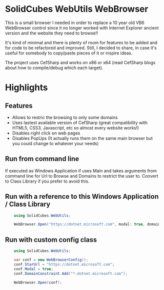 # SolidCubes WebUtils WebBrowser

This is a small browser I needed in order to replace a 10 year old VB6 WebBrowser control since it no longer worked with Internet Explorer ancient version and the website they need to browse!!

It's kind of minimal and there is plenty of room for features to be added and for code to be refactored and improved. Still, I decided to share, in case it's useful for somebody to copy/paste pieces of it or inspire ideas.

The project uses CefSharp and works on x86 or x64 (read CefSharp blogs about how to compile/debug which each target).

# Highlights

## Features

* Allows to restric the browsing to only some domains
* Uses lastest available version of CefSharp (great compatibility with HTML5, CSS3, Javascript, etc so almost every website works!)
* Disables right click on web pages
* Disables PopUps (It actually runs them on the same main browser but you could change to whatever your needs)

## Run from command line

If executed as Windows Application if uses Main and takes arguments from command line for Url to Browse and Domains to restrict the user to. Convert to Class Library if you prefer to avoid this.

## Run with a reference to this Windows Application / Class Library

```csharp
    using SolidCubes.WebUtils;

    WebBrowser.Open("https://dotnet.microsoft.com", modal: true, domainConstraint: "*.dotnet.microsoft.com")		// Modal and limited to test.com domain and subdomains
```

## Run with custom config class

```csharp
    using SolidCubes.WebUtils;

    var conf = new WebBrowserConfig();
	conf.StarUrl = "https://dotnet.microsoft.com";
	conf.Modal = true;
	conf.DomainConstraint.Add("*.dotnet.microsoft.com");

	WebBrowser.Open(conf);
```
